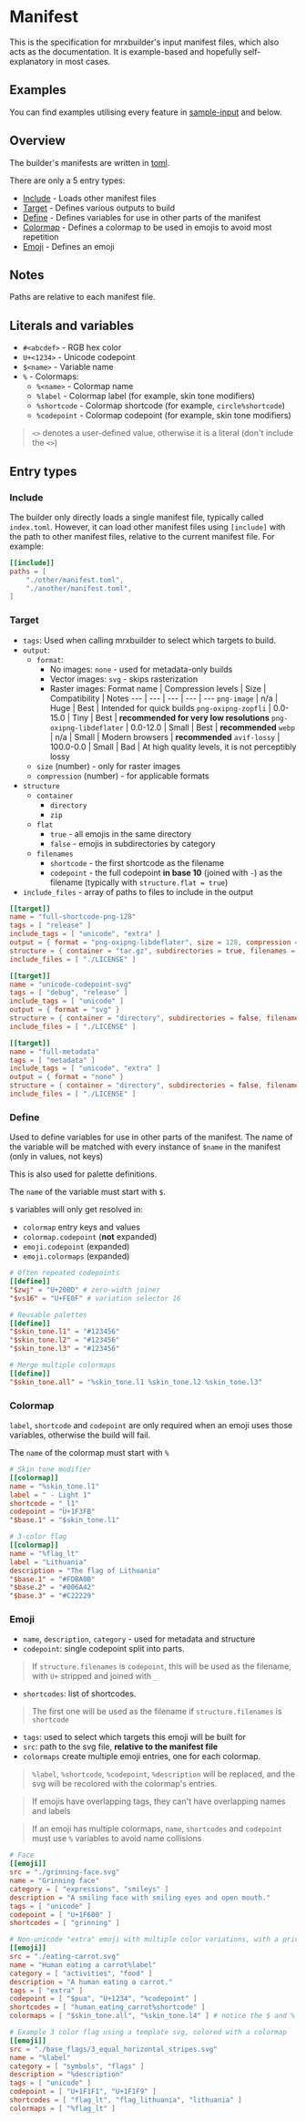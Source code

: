 # Manifest
This is the specification for mrxbuilder's input manifest files, which also acts as the documentation. It is example-based and hopefully self-explanatory in most cases.

## Examples
You can find examples utilising every feature in [sample-input](./sample-input) and below.

## Overview
The builder's manifests are written in [toml](https://toml.io).

There are only a 5 entry types:
- [Include](#include) - Loads other manifest files
- [Target](#target) - Defines various outputs to build
- [Define](#define) - Defines variables for use in other parts of the manifest
- [Colormap](#colormap) - Defines a colormap to be used in emojis to avoid most repetition
- [Emoji](#emoji) - Defines an emoji

## Notes
Paths are relative to each manifest file.

## Literals and variables
- `#<abcdef>` - RGB hex color
- `U+<1234>` - Unicode codepoint
- `$<name>` - Variable name
- `%` - Colormaps:
    - `%<name>` - Colormap name
    - `%label` - Colormap label (for example, skin tone modifiers)
    - `%shortcode` - Colormap shortcode (for example, `circle%shortcode`)
    - `%codepoint` - Colormap codepoint (for example, skin tone modifiers)

> `<>` denotes a user-defined value, otherwise it is a literal (don't include the `<>`)

## Entry types
### Include
The builder only directly loads a single manifest file, typically called `index.toml`. However, it can load other manifest files using `[include]` with the path to other manifest files, relative to the current manifest file. For example:

```toml
[[include]]
paths = [
    "./other/manifest.toml",
    "./another/manifest.toml",
]
```

### Target
- `tags`: Used when calling mrxbuilder to select which targets to build.
- `output`:
    - `format`:
        - No images: `none` - used for metadata-only builds
        - Vector images: `svg` - skips rasterization
        - Raster images:
            Format name | Compression levels | Size | Compatibility | Notes
            --- | --- | --- | --- | ---
            `png-image` | n/a | Huge | Best | Intended for quick builds
            `png-oxipng-zopfli` | 0.0-15.0 | Tiny | Best | **recommended for very low resolutions**
            `png-oxipng-libdeflater` | 0.0-12.0 | Small | Best | **recommended**
            `webp` | n/a | Small | Modern browsers | **recommended**
            `avif-lossy` | 100.0-0.0 | Small | Bad | At high quality levels, it is not perceptibly lossy
    - `size` (number) - only for raster images
    - `compression` (number) - for applicable formats
- `structure`
    - `container`
        - `directory`
        - `zip`
    - `flat`
        - `true` - all emojis in the same directory
        - `false` - emojis in subdirectories by category
    - `filenames`
        - `shortcode` - the first shortcode as the filename
        - `codepoint` - the full codepoint **in base 10** (joined with `-`) as the filename (typically with `structure.flat = true`)
- `include_files` - array of paths to files to include in the output

```toml
[[target]]
name = "full-shortcode-png-128"
tags = [ "release" ]
include_tags = [ "unicode", "extra" ]
output = { format = "png-oxipng-libdeflater", size = 128, compression = 12.0 }
structure = { container = "tar.gz", subdirectories = true, filenames = "shortcode" }
include_files = [ "./LICENSE" ]

[[target]]
name = "unicode-codepoint-svg"
tags = [ "debug", "release" ]
include_tags = [ "unicode" ]
output = { format = "svg" }
structure = { container = "directory", subdirectories = false, filenames = "codepoint" }
include_files = [ "./LICENSE" ]

[[target]]
name = "full-metadata"
tags = [ "metadata" ]
include_tags = [ "unicode", "extra" ]
output = { format = "none" }
structure = { container = "directory", subdirectories = false, filenames = "shortcode" }
include_files = [ "./LICENSE" ]
```

### Define
Used to define variables for use in other parts of the manifest. The name of the variable will be matched with every instance of `$name` in the manifest (only in values, not keys)

This is also used for palette definitions.

The `name` of the variable must start with `$`.

`$` variables will only get resolved in:
- `colormap` entry keys and values
- `colormap.codepoint` (**not** expanded)
- `emoji.codepoint` (expanded)
- `emoji.colormaps` (expanded)

```toml
# Often repeated codepoints
[[define]]
"$zwj" = "U+200D" # zero-width joiner
"$vs16" = "U+FE0F" # variation selector 16

# Reusable palettes
[[define]]
"$skin_tone.l1" = "#123456"
"$skin_tone.l2" = "#123456"
"$skin_tone.l3" = "#123456"

# Merge multiple colormaps
[[define]]
"$skin_tone.all" = "%skin_tone.l1 %skin_tone.l2 %skin_tone.l3"
```

### Colormap
`label`, `shortcode` and `codepoint` are only required when an emoji uses those variables, otherwise the build will fail.

The `name` of the colormap must start with `%`

```toml
# Skin tone modifier
[[colormap]]
name = "%skin_tone.l1"
label = " - Light 1"
shortcode = "_l1"
codepoint = "U+1F3FB"
"$base.1" = "$skin_tone.l1"

# 3-color flag
[[colormap]]
name = "%flag_lt"
label = "Lithuania"
description = "The flag of Lithuania"
"$base.1" = "#FDBA0B"
"$base.2" = "#006A42"
"$base.3" = "#C22229"
```

### Emoji
- `name`, `description`, `category` - used for metadata and structure
- `codepoint`: single codepoint split into parts.
> If `structure.filenames` is `codepoint`, this will be used as the filename, with `U+` stripped and joined with `_`
- `shortcodes`: list of shortcodes.
> The first one will be used as the filename if `structure.filenames` is `shortcode`
- `tags`: used to select which targets this emoji will be built for
- `src`: path to the svg file, **relative to the manifest file**
- `colormaps` create multiple emoji entries, one for each colormap.
> `%label`, `%shortcode`, `%codepoint`, `%description` will be replaced, and the svg will be recolored with the colormap's entries.

> If emojis have overlapping tags, they can't have overlapping names and labels

> If an emoji has multiple colormaps, `name`, `shortcodes` and `codepoint` must use `%` variables to avoid name collisions

```toml
# Face
[[emoji]]
src = "./grinning-face.svg"
name = "Grinning face"
category = [ "expressions", "smileys" ]
description = "A smiling face with smiling eyes and open mouth."
tags = [ "unicode" ]
codepoint = [ "U+1F600" ]
shortcodes = [ "grinning" ]

# Non-unicode "extra" emoji with multiple color variations, with a private use area codepoint
[[emoji]]
src = "./eating-carrot.svg"
name = "Human eating a carrot%label"
category = [ "activities", "food" ]
description = "A human eating a carrot."
tags = [ "extra" ]
codepoint = [ "$pua", "U+1234", "%codepoint" ]
shortcodes = [ "human_eating_carrot%shortcode" ]
colormaps = [ "$skin_tone.all", "%skin_tone.l4" ] # notice the $ and % distinction

# Example 3 color flag using a template svg, colored with a colormap
[[emoji]]
src = "./base_flags/3_equal_horizontal_stripes.svg"
name = "%label"
category = [ "symbols", "flags" ]
description = "%description"
tags = [ "unicode" ]
codepoint = [ "U+1F1F1", "U+1F1F9" ]
shortcodes = [ "flag_lt", "flag_lithuania", "lithuania" ]
colormaps = [ "%flag_lt" ]
```
